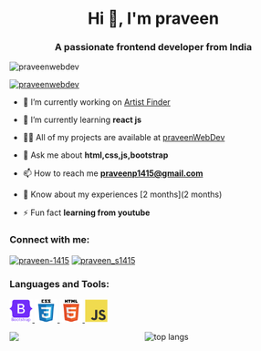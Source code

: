 <h1 align="center">Hi 👋, I'm praveen</h1>
<h3 align="center">A passionate frontend developer from India</h3>

<p align="left"> <img src="https://komarev.com/ghpvc/?username=praveenwebdev&label=Profile%20views&color=0e75b6&style=flat" alt="praveenwebdev" /> </p>

<p align="left"> <a href="https://github.com/ryo-ma/github-profile-trophy"><img src="https://github-profile-trophy.vercel.app/?username=praveenwebdev" alt="praveenwebdev" /></a> </p>

- 🔭 I’m currently working on [Artist Finder](https://github.com/praveenWebDev/Artist-Finder/tree/main/Artist_Finder)

- 🌱 I’m currently learning **react js**

- 👨‍💻 All of my projects are available at [praveenWebDev](praveenWebDev)

- 💬 Ask me about **html,css,js,bootstrap**

- 📫 How to reach me **praveenp1415@gmail.com**

- 📄 Know about my experiences [2 months](2 months)

- ⚡ Fun fact **learning from youtube**

<h3 align="left">Connect with me:</h3>
<p align="left">
<a href="https://linkedin.com/in/praveen-1415" target="blank"><img align="center" src="https://raw.githubusercontent.com/rahuldkjain/github-profile-readme-generator/master/src/images/icons/Social/linked-in-alt.svg" alt="praveen-1415" height="30" width="40" /></a>
<a href="https://instagram.com/praveen_s1415" target="blank"><img align="center" src="https://raw.githubusercontent.com/rahuldkjain/github-profile-readme-generator/master/src/images/icons/Social/instagram.svg" alt="praveen_s1415" height="30" width="40" /></a>
</p>

<h3 align="left">Languages and Tools:</h3>
<p align="left"> <a href="https://getbootstrap.com" target="_blank" rel="noreferrer"> <img src="https://raw.githubusercontent.com/devicons/devicon/master/icons/bootstrap/bootstrap-plain-wordmark.svg" alt="bootstrap" width="40" height="40"/> </a> <a href="https://www.w3schools.com/css/" target="_blank" rel="noreferrer"> <img src="https://raw.githubusercontent.com/devicons/devicon/master/icons/css3/css3-original-wordmark.svg" alt="css3" width="40" height="40"/> </a> <a href="https://www.w3.org/html/" target="_blank" rel="noreferrer"> <img src="https://raw.githubusercontent.com/devicons/devicon/master/icons/html5/html5-original-wordmark.svg" alt="html5" width="40" height="40"/> </a> <a href="https://developer.mozilla.org/en-US/docs/Web/JavaScript" target="_blank" rel="noreferrer"> <img src="https://raw.githubusercontent.com/devicons/devicon/master/icons/javascript/javascript-original.svg" alt="javascript" width="40" height="40"/> </a> </p>



<img slt="my stats" align="left" width="47%" src="https://github-readme-stats.vercel.app/api?username=praveenWebDev&show_icons=true"/>

<img alt="top langs" align="left" width="47%"  src="https://github-readme-stats.vercel.app/api/top-langs/?username=praveenWebDev&layout=compact"/>
